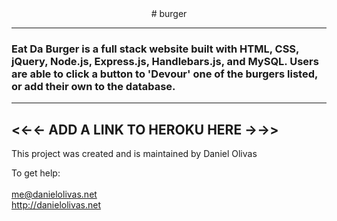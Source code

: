 <center># burger</center>

---
### Eat Da Burger is a full stack website built with HTML, CSS, jQuery, Node.js, Express.js, Handlebars.js, and MySQL. Users are able to click a button to 'Devour' one of the burgers listed, or add their own to the database. 

---
<<-<-  ADD A LINK TO HEROKU HERE ->->>
---

This project was created and is maintained by Daniel Olivas

To get help:<br><br>
me@danielolivas.net<br>
http://danielolivas.net